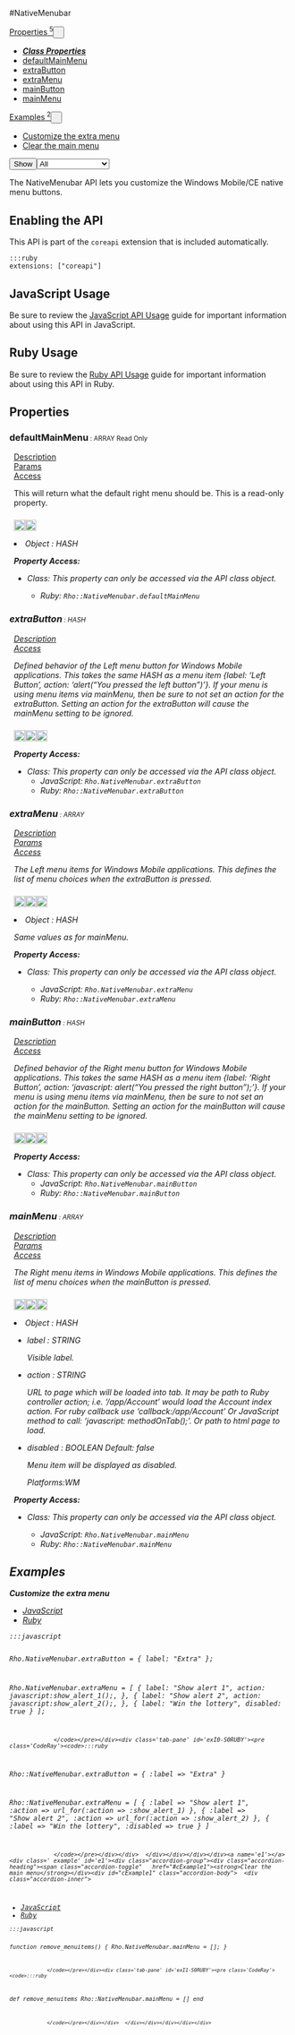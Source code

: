 #NativeMenubar
<div class="btn-group"><a href="#Properties" class="btn"><i class="icon-list"></i> Properties<sup>&nbsp;5</sup></a><button href="#" class="btn dropdown-toggle" data-toggle="dropdown">  <span class="caret"></span>&nbsp;</button><ul class="dropdown-menu" style="max-height: 500px;overflow: auto;"><li class="disabled"><a tabindex="-1" href="#"><b><i>Class Properties</i></b></a><li><a href="#pdefaultMainMenu" data-target="cPropertydefaultMainMenu" class="autouncollapse">defaultMainMenu</a></li><li><a href="#pextraButton" data-target="cPropertyextraButton" class="autouncollapse">extraButton</a></li><li><a href="#pextraMenu" data-target="cPropertyextraMenu" class="autouncollapse">extraMenu</a></li><li><a href="#pmainButton" data-target="cPropertymainButton" class="autouncollapse">mainButton</a></li><li><a href="#pmainMenu" data-target="cPropertymainMenu" class="autouncollapse">mainMenu</a></li></li></ul></div><div class="btn-group"><a href="#Examples" class="btn"><i class="icon-edit"></i> Examples<sup>&nbsp;2</sup></a><button href="#" class="btn dropdown-toggle" data-toggle="dropdown">  <span class="caret"></span>&nbsp;</button><ul class="dropdown-menu" style="max-height: 500px;overflow: auto;"><li><a href="#e0" data-target="eExample0" class="autouncollapse">Customize the extra menu</a></li><li><a href="#e1" data-target="eExample1" class="autouncollapse">Clear the main menu</a></li></ul></div><div class="btn-group pull-right"><button class="btn dropdown-toggle" id="apiFilterBtn" data-toggle="dropdown" href="#" title="Filter Properties and Methods"><i class="icon-filter "></i>Show</button><select id="apiFilter" class="dropdown-menu apiFilter"><option value="all">All</option><option value="js">JavaScript</option><option value="ruby">Ruby</option><option value="android">Android</option><option value="ios">iOS</option><option value="wm">Windows Mobile</option><option value="wp8">Windows Phone 8</option><option value="w32">Windows Desktop</option><option value="msi">MSI Only</option></select></div><div  id="apibody" style="overflow:auto;padding-right: 5px;">
<p>The NativeMenubar API lets you customize the Windows Mobile/CE native menu buttons.</p>
<h2>Enabling the API</h2>

<p>This API is part of the <code>coreapi</code> extension that is included automatically.</p>

<pre><code>:::ruby
extensions: ["coreapi"]
</code></pre>

<h2>JavaScript Usage</h2>

<p>Be sure to review the <a href="/guide/api_js">JavaScript API Usage</a> guide for important information about using this API in JavaScript.</p>

<h2>Ruby Usage</h2>

<p>Be sure to review the <a href="/guide/api_ruby">Ruby API Usage</a> guide for important information about using this API in Ruby.</p>


<a name='Properties'></a>
<h2><i class='icon-list'></i>Properties</h2>

<a name='pdefaultMainMenu'></a><div class=' method  ruby' id='pdefaultMainMenu'><h3><strong  >defaultMainMenu</strong><span style='font-size:.7em;font-weight:normal;'> : <span class='text-info'>ARRAY</span> <span class='label'>Read Only</span> </span></h3><ul class="nav nav-tabs" style="padding-left:8px"><li class='active'><a href="#pdefaultMainMenu1" data-toggle="tab">Description</a></li><li ><a href="#pdefaultMainMenu2" data-toggle="tab">Params</a></li><li ><a href="#pdefaultMainMenu6" data-toggle="tab">Access</a></li></ul><div class='tab-content' style='padding-left:8px' id='tc-defaultMainMenu'><div class="tab-pane fade active in" id="pdefaultMainMenu1"><p>This will return what the default right menu should be. This is a read-only property.</p>
<p><div><p><img src="/img/ruby.png" style="width: 20px;padding-top: 8px" rel="tooltip" title="Ruby"><img src="/img/windowsmobile.png" style="height: 20px;padding-top: 8px" rel="tooltip" title="Windows Mobile, Windows CE, Windows Embedded"> </p></div></p></div><div class="tab-pane fade" id="pdefaultMainMenu2"><li><i>Object<i> : <span class='text-info'>HASH</span><p> </p></li></div><div class="tab-pane fade" id="pdefaultMainMenu5"></div><div class="tab-pane fade" id="pdefaultMainMenu6"><div><p><strong>Property Access:</strong></p><ul><li><i class="icon-book"></i>Class: This property can only be accessed via the API class object. <ul><li>Ruby: <code>Rho::NativeMenubar.defaultMainMenu</code></li></ul></li></ul></div></div></div>  </div><a name='pextraButton'></a><div class=' method  js ruby' id='pextraButton'><h3><strong  >extraButton</strong><span style='font-size:.7em;font-weight:normal;'> : <span class='text-info'>HASH</span>  </span></h3><ul class="nav nav-tabs" style="padding-left:8px"><li class='active'><a href="#pextraButton1" data-toggle="tab">Description</a></li><li ><a href="#pextraButton6" data-toggle="tab">Access</a></li></ul><div class='tab-content' style='padding-left:8px' id='tc-extraButton'><div class="tab-pane fade active in" id="pextraButton1"><p>Defined behavior of the Left menu button for Windows Mobile applications. This takes the same HASH as a menu item {label: &lsquo;Left Button&rsquo;, action: &lsquo;alert(&ldquo;You pressed the left button&rdquo;)&rsquo;}. If your menu is using menu items via mainMenu, then be sure to not set an action for the extraButton. Setting an action for the extraButton will cause the mainMenu setting to be ignored.</p>
<p><div><p><img src="/img/js.png" style="width: 20px;padding-top: 8px" rel="tooltip" title="JavaScript"><img src="/img/ruby.png" style="width: 20px;padding-top: 8px" rel="tooltip" title="Ruby"><img src="/img/windowsmobile.png" style="height: 20px;padding-top: 8px" rel="tooltip" title="Windows Mobile, Windows CE, Windows Embedded"> </p></div></p></div><div class="tab-pane fade" id="pextraButton2"></div><div class="tab-pane fade" id="pextraButton5"></div><div class="tab-pane fade" id="pextraButton6"><div><p><strong>Property Access:</strong></p><ul><li><i class="icon-book"></i>Class: This property can only be accessed via the API class object. <ul><li>JavaScript: <code>Rho.NativeMenubar.extraButton</code> </li><li>Ruby: <code>Rho::NativeMenubar.extraButton</code></li></ul></li></ul></div></div></div>  </div><a name='pextraMenu'></a><div class=' method  js ruby' id='pextraMenu'><h3><strong  >extraMenu</strong><span style='font-size:.7em;font-weight:normal;'> : <span class='text-info'>ARRAY</span>  </span></h3><ul class="nav nav-tabs" style="padding-left:8px"><li class='active'><a href="#pextraMenu1" data-toggle="tab">Description</a></li><li ><a href="#pextraMenu2" data-toggle="tab">Params</a></li><li ><a href="#pextraMenu6" data-toggle="tab">Access</a></li></ul><div class='tab-content' style='padding-left:8px' id='tc-extraMenu'><div class="tab-pane fade active in" id="pextraMenu1"><p>The Left menu items for Windows Mobile applications. This defines the list of menu choices when the extraButton is pressed.</p>
<p><div><p><img src="/img/js.png" style="width: 20px;padding-top: 8px" rel="tooltip" title="JavaScript"><img src="/img/ruby.png" style="width: 20px;padding-top: 8px" rel="tooltip" title="Ruby"><img src="/img/windowsmobile.png" style="height: 20px;padding-top: 8px" rel="tooltip" title="Windows Mobile, Windows CE, Windows Embedded"> </p></div></p></div><div class="tab-pane fade" id="pextraMenu2"><li><i>Object<i> : <span class='text-info'>HASH</span><p><p>Same values as for mainMenu.</p>
 </p></li></div><div class="tab-pane fade" id="pextraMenu5"></div><div class="tab-pane fade" id="pextraMenu6"><div><p><strong>Property Access:</strong></p><ul><li><i class="icon-book"></i>Class: This property can only be accessed via the API class object. <ul><li>JavaScript: <code>Rho.NativeMenubar.extraMenu</code> </li><li>Ruby: <code>Rho::NativeMenubar.extraMenu</code></li></ul></li></ul></div></div></div>  </div><a name='pmainButton'></a><div class=' method  js ruby' id='pmainButton'><h3><strong  >mainButton</strong><span style='font-size:.7em;font-weight:normal;'> : <span class='text-info'>HASH</span>  </span></h3><ul class="nav nav-tabs" style="padding-left:8px"><li class='active'><a href="#pmainButton1" data-toggle="tab">Description</a></li><li ><a href="#pmainButton6" data-toggle="tab">Access</a></li></ul><div class='tab-content' style='padding-left:8px' id='tc-mainButton'><div class="tab-pane fade active in" id="pmainButton1"><p>Defined behavior of the Right menu button for Windows Mobile applications. This takes the same HASH as a menu item {label: &lsquo;Right Button&rsquo;, action: &lsquo;javascript: alert(&ldquo;You pressed the right button&rdquo;);&rsquo;}. If your menu is using menu items via mainMenu, then be sure to not set an action for the mainButton. Setting an action for the mainButton will cause the mainMenu setting to be ignored.</p>
<p><div><p><img src="/img/js.png" style="width: 20px;padding-top: 8px" rel="tooltip" title="JavaScript"><img src="/img/ruby.png" style="width: 20px;padding-top: 8px" rel="tooltip" title="Ruby"><img src="/img/windowsmobile.png" style="height: 20px;padding-top: 8px" rel="tooltip" title="Windows Mobile, Windows CE, Windows Embedded"> </p></div></p></div><div class="tab-pane fade" id="pmainButton2"></div><div class="tab-pane fade" id="pmainButton5"></div><div class="tab-pane fade" id="pmainButton6"><div><p><strong>Property Access:</strong></p><ul><li><i class="icon-book"></i>Class: This property can only be accessed via the API class object. <ul><li>JavaScript: <code>Rho.NativeMenubar.mainButton</code> </li><li>Ruby: <code>Rho::NativeMenubar.mainButton</code></li></ul></li></ul></div></div></div>  </div><a name='pmainMenu'></a><div class=' method  js ruby' id='pmainMenu'><h3><strong  >mainMenu</strong><span style='font-size:.7em;font-weight:normal;'> : <span class='text-info'>ARRAY</span>  </span></h3><ul class="nav nav-tabs" style="padding-left:8px"><li class='active'><a href="#pmainMenu1" data-toggle="tab">Description</a></li><li ><a href="#pmainMenu2" data-toggle="tab">Params</a></li><li ><a href="#pmainMenu6" data-toggle="tab">Access</a></li></ul><div class='tab-content' style='padding-left:8px' id='tc-mainMenu'><div class="tab-pane fade active in" id="pmainMenu1"><p>The Right menu items in Windows Mobile applications. This defines the list of menu choices when the mainButton is pressed.</p>
<p><div><p><img src="/img/js.png" style="width: 20px;padding-top: 8px" rel="tooltip" title="JavaScript"><img src="/img/ruby.png" style="width: 20px;padding-top: 8px" rel="tooltip" title="Ruby"><img src="/img/windowsmobile.png" style="height: 20px;padding-top: 8px" rel="tooltip" title="Windows Mobile, Windows CE, Windows Embedded"> </p></div></p></div><div class="tab-pane fade" id="pmainMenu2"><li><i>Object<i> : <span class='text-info'>HASH</span><p> </p></li><ul><li>label : <span class='text-info'>STRING</span><p><p>Visible label.</p>
 </p></li><li>action : <span class='text-info'>STRING</span><p><p>URL to page which will be loaded into tab. It may be path to Ruby controller action; i.e. &lsquo;/app/Account&rsquo; would load the Account index action. For ruby callback use &lsquo;callback:/app/Account&rsquo; Or JavaScript method to call: &lsquo;javascript: methodOnTab();&rsquo;. Or path to html page to load.</p>
 </p></li><li>disabled : <span class='text-info'>BOOLEAN</span><span class='label '> Default: false</span><p><p>Menu item will be displayed as disabled.</p>
 Platforms:WM </p></li></ul></div><div class="tab-pane fade" id="pmainMenu5"></div><div class="tab-pane fade" id="pmainMenu6"><div><p><strong>Property Access:</strong></p><ul><li><i class="icon-book"></i>Class: This property can only be accessed via the API class object. <ul><li>JavaScript: <code>Rho.NativeMenubar.mainMenu</code> </li><li>Ruby: <code>Rho::NativeMenubar.mainMenu</code></li></ul></li></ul></div></div></div>  </div>
<a name='Examples'></a>
<h2><i class='icon-edit'></i>Examples</h2>

<a name='e0'></a><div class=' example' id='e0'><div class="accordion-group"><div class="accordion-heading"><span class="accordion-toggle"   href="#cExample0"><strong>Customize the extra menu</strong></div><div id="cExample0" class="accordion-body">  <div class="accordion-inner">
<ul class='nav nav-tabs' id='exI0-S0Tab'><li class='active'><a href='#exI0-S0JS' data-toggle='tab'>JavaScript</a></li><li ><a href='#exI0-S0RUBY' data-toggle='tab'>Ruby</a></li></ul><div class='tab-content'><div class='tab-pane active' id='exI0-S0JS'><pre class='CodeRay'><code>:::javascript

                  
Rho.NativeMenubar.extraButton = {
    label: "Extra"
};

Rho.NativeMenubar.extraMenu = [
  {
      label: "Show alert 1",
      action: javascript:show_alert_1();,
  },
  {
      label: "Show alert 2",
      action: javascript:show_alert_2();,
  },
  {
      label: "Win the lottery",
      disabled: true
  }
];
                  
                 </code></pre></div><div class='tab-pane' id='exI0-S0RUBY'><pre class='CodeRay'><code>:::ruby

                  
Rho::NativeMenubar.extraButton = {
  :label =&gt; "Extra"
}

Rho::NativeMenubar.extraMenu = [
  {
    :label =&gt; "Show alert 1",
    :action =&gt; url_for(:action =&gt; :show_alert_1)
  },
  {
    :label =&gt; "Show alert 2",
    :action =&gt; url_for(:action =&gt; :show_alert_2)
  },
  {
    :label =&gt; "Win the lottery",
    :disabled =&gt; true
  }
]
                  
                 </code></pre></div></div>  </div></div></div></div><a name='e1'></a><div class=' example' id='e1'><div class="accordion-group"><div class="accordion-heading"><span class="accordion-toggle"   href="#cExample1"><strong>Clear the main menu</strong></div><div id="cExample1" class="accordion-body">  <div class="accordion-inner">
<ul class='nav nav-tabs' id='exI1-S0Tab'><li class='active'><a href='#exI1-S0JS' data-toggle='tab'>JavaScript</a></li><li ><a href='#exI1-S0RUBY' data-toggle='tab'>Ruby</a></li></ul><div class='tab-content'><div class='tab-pane active' id='exI1-S0JS'><pre class='CodeRay'><code>:::javascript

                  
function remove_menuitems() {
    Rho.NativeMenubar.mainMenu = [];
}
                  
                 </code></pre></div><div class='tab-pane' id='exI1-S0RUBY'><pre class='CodeRay'><code>:::ruby

                  
def remove_menuitems
  Rho::NativeMenubar.mainMenu = []
end
                  
                 </code></pre></div></div>  </div></div></div></div></div>